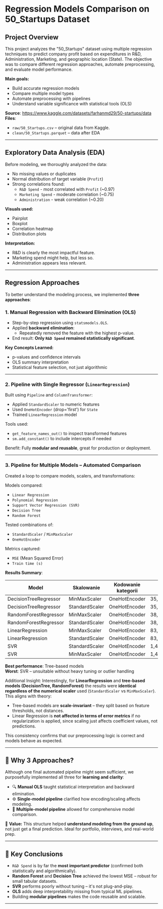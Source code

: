 # Regression Models Comparison on 50_Startups Dataset

## Project Overview
This project analyzes the "50_Startups" dataset using multiple regression techniques to predict company profit based on expenditures in R&D, Administration, Marketing, and geographic location (State). The objective was to compare different regression approaches, automate preprocessing, and evaluate model performance.

**Main goals:**
- Build accurate regression models
- Compare multiple model types
- Automate preprocessing with pipelines
- Understand variable significance with statistical tools (OLS)

**Source**: https://www.kaggle.com/datasets/farhanmd29/50-startups/data  
**Files**:
- `raw/50_Startups.csv` – original data from Kaggle.
- `clean/50_Startups.parquet` – data after EDA


---

## Exploratory Data Analysis (EDA)

Before modeling, we thoroughly analyzed the data:

- No missing values or duplicates
- Normal distribution of target variable (`Profit`)
- Strong correlations found:
  - `R&D Spend` - most correlated with `Profit` (~0.97)
  - `Marketing Spend` - moderate correlation (~0.75)
  - `Administration` - weak correlation (~0.20)

**Visuals used:**
- Pairplot 
- Boxplot
- Correlation heatmap
- Distribution plots

**Interpretation:**
- R&D is clearly the most impactful feature.
- Marketing spend might help, but less so.
- Administration appears less relevant.

---

## Regression Approaches
To better understand the modeling process, we implemented **three approaches**:

### 1. Manual Regression with Backward Elimination (OLS)

- Step-by-step regression using `statsmodels.OLS`.
- Applied **backward elimination**:
  - Repeatedly removed the feature with the highest p-value.
- End result: **Only `R&D Spend` remained statistically significant**.

**Key Concepts Learned:**
- p-values and confidence intervals
- OLS summary interpretation
- Statistical feature selection, not just algorithmic

---

### 2. Pipeline with Single Regressor (`LinearRegression`)

Built using `Pipeline` and `ColumnTransformer`:

- Applied `StandardScaler` to numeric features
- Used `OneHotEncoder` (drop='first') for `State`
- Trained `LinearRegression` model

Tools used:
- `get_feature_names_out()` to inspect transformed features
- `sm.add_constant()` to include intercepts if needed

Benefit: Fully **modular and reusable**, great for production or deployment.

---

### 3. Pipeline for Multiple Models – Automated Comparison

Created a loop to compare models, scalers, and transformations:

Models compared:
- `Linear Regression`
- `Polynomial Regression`
- `Support Vector Regression (SVR)`
- `Decision Tree`
- `Random Forest`

Tested combinations of:
- `StandardScaler` / `MinMaxScaler`
- `OneHotEncoder`

Metrics captured:
- `MSE` (Mean Squared Error)
- `Train time (s)`

**Results Summary**:

| Model                  | Skalowanie       | Kodowanie kategorii | MSE           |
|------------------------|------------------|----------------------|---------------|
| DecisionTreeRegressor  | MinMaxScaler     | OneHotEncoder        | 35,225,563.35 |
| DecisionTreeRegressor  | StandardScaler   | OneHotEncoder        | 35,225,563.35 |
| RandomForestRegressor  | MinMaxScaler     | OneHotEncoder        | 38,318,880.21 |
| RandomForestRegressor  | StandardScaler   | OneHotEncoder        | 38,318,880.21 |
| LinearRegression       | MinMaxScaler     | OneHotEncoder        | 83,502,864.03 |
| LinearRegression       | StandardScaler   | OneHotEncoder        | 83,502,864.03 |
| SVR                    | StandardScaler   | OneHotEncoder        | 1,483,093,113.82 |
| SVR                    | MinMaxScaler     | OneHotEncoder        | 1,483,206,464.42 |


**Best performance**: Tree-based models  
**Worst**: SVR – unsuitable without heavy tuning or outlier handling

Additional Insight:
Interestingly, for **LinearRegression** and **tree-based models (DecisionTree, RandomForest)** the results were **identical regardless of the numerical scaler** used (`StandardScaler` vs `MinMaxScaler`). This aligns with theory:

- Tree-based models are **scale-invariant** – they split based on feature thresholds, not distances.
- Linear Regression is **not affected in terms of error metrics** if no regularization is applied, since scaling just affects coefficient values, not predictions.

This consistency confirms that our preprocessing logic is correct and models behave as expected. 

---

## 🧠 Why 3 Approaches?

Although one final automated pipeline might seem sufficient, we purposefully implemented all three for **learning and clarity**:

- 🔍 **Manual OLS** taught statistical interpretation and backward elimination.
- ⚙️ **Single-model pipeline** clarified how encoding/scaling affects modeling.
- 🤖 **Multiple-model pipeline** allowed for comprehensive model comparison.

🎯 **Value:** This structure helped **understand modeling from the ground up**, not just get a final prediction. Ideal for portfolio, interviews, and real-world prep.

---

## 📌 Key Conclusions

- `R&D Spend` is by far the **most important predictor** (confirmed both statistically and algorithmically).
- **Random Forest** and **Decision Tree** achieved the lowest MSE – robust for small tabular datasets.
- **SVR** performs poorly without tuning – it's not plug-and-play.
- **OLS** adds deep interpretability missing from typical ML pipelines.
- Building **modular pipelines** makes the code reusable and scalable.

---











